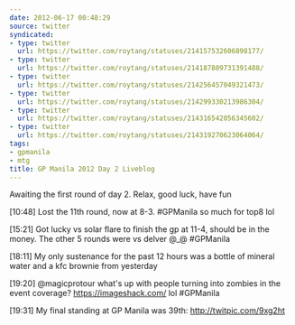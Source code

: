 ```yaml
---
date: 2012-06-17 00:48:29
source: twitter
syndicated:
- type: twitter
  url: https://twitter.com/roytang/statuses/214157532606898177/
- type: twitter
  url: https://twitter.com/roytang/statuses/214187809731391488/
- type: twitter
  url: https://twitter.com/roytang/statuses/214256457049321473/
- type: twitter
  url: https://twitter.com/roytang/statuses/214299330213986304/
- type: twitter
  url: https://twitter.com/roytang/statuses/214316542056345602/
- type: twitter
  url: https://twitter.com/roytang/statuses/214319270623064064/
tags:
- gpmanila
- mtg
title: GP Manila 2012 Day 2 Liveblog
---
```


Awaiting the first round of day 2. Relax, good luck, have fun

<time>[10:48]</time> Lost the 11th round, now at 8-3. #GPManila so much for top8 lol

<time>[15:21]</time> Got lucky vs solar flare to finish the gp at 11-4, should be in the money. The other 5 rounds were vs delver @_@ #GPManila

<time>[18:11]</time> My only sustenance for the past 12 hours was a bottle of mineral water and a kfc brownie from yesterday

<time>[19:20]</time> @magicprotour  what's up with people turning into zombies in the event coverage? https://imageshack.com/ lol #GPManila

<time>[19:31]</time> My final standing at GP Manila was 39th: http://twitpic.com/9xg2ht